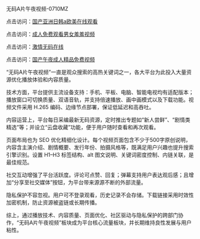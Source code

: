 无码A片午夜视频-0710MZ

点击访问：<a href="https://heiliaozj3tjd.pages.dev">国产亚洲日韩a欧美在线观看</a>

点击访问：<a href="https://heiliaoga6s9v.pages.dev">成人免费观看男女羞羞视频</a>

点击访问：<a href="https://heiliaoxqkkct.pages.dev">激情无码在线</a>

点击访问：<a href="https://heiliaowt0d7p.pages.dev">国产午夜成人精品免费视频</a>

“无码A片午夜视频”一直是观众搜索的高热关键词之一，各大平台为此投入大量资源优化播放体验和内容质量。

技术方面，平台提供主流设备支持：手机、平板、电脑、智能电视均有适配版本；播放窗口可切换质量、双语音轨，并支持倍速播放、画中画模式以及下载功能。视频文件采用 H.265 编码、边缘节点部署，保证低延迟和高吞吐。

内容运营上，平台每日采编最新无码资源，定时推出专题如“新人尝鲜”、“剧情类精选”等；并设立“云盘收藏”功能，便于用户随时查看和再次观看。

页面布局也为 SEO 优化精细化设计。每个视频页面包含不少于500字原创说明，内容含主演介绍、剧情概要、发行年份、拍摄风格等，既满足用户兴趣也提升搜索引擎识别。设置 H1–H3 标签结构、alt 图文说明、关键词密度控制、内链关联，是最佳规范。

社交互动增强了平台活跃度。评论可点赞、回复；弹幕支持用户表达观后感；且增加“分享至社交媒体”按钮，为平台带来源源不断的外部流量。

隐私保护不容忽视。用户可不登录观看，历史记录不会存储。下载链接采用时效性加密机制，防止资源被盗链或长期传播。

综上，通过播放技术、内容质量、页面优化、社区驱动与隐私保护的跨部门协作，“无码A片午夜视频”板块成为平台核心流量板块，并长期维持良性发展与用户粘性。

<span style="display:none;">[Canonical link]( )</span>
